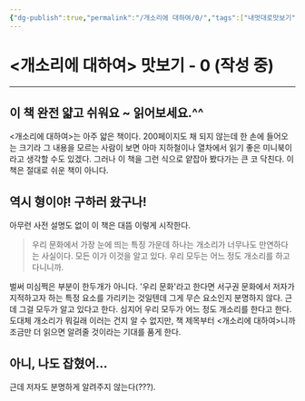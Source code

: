 ```yaml
---
{"dg-publish":true,"permalink":"/개소리에 대하여/0/","tags":["내멋대로맛보기","개소리에대하여"],"created":"2024-02-21T11:44:08.319+09:00","updated":"2024-03-05T13:40:03.998+09:00"}
---
```


# <개소리에 대하여> 맛보기 - 0 (작성 중)

---

## 이 책 완전 얇고 쉬워요 ~ 읽어보세요.^^

<개소리에 대하여>는 아주 얇은 책이다. 200페이지도 채 되지 않는데 한 손에 들어오는 크기라 그 내용을 모르는 사람이 보면 아마 지하철이나 열차에서 읽기 좋은 미니북이라고 생각할 수도 있겠다. 그러나 이 책을 그런 식으로 얕잡아 봤다가는 큰 코 닥친다. 이 책은 절대로 쉬운 책이 아니다.

## 역시 형이야! 구하러 왔구나!

아무런 사전 설명도 없이 이 책은 대뜸 이렇게 시작한다.

> 우리 문화에서 가장 눈에 띄는 특징 가운데 하나는 개소리가 너무나도 만연하다는 사실이다. 모든 이가 이것을 알고 있다. 우리 모두는 어느 정도 개소리를 하고 다니니까.

벌써 미심쩍은 부분이 한두개가 아니다. '우리 문화'라고 한다면 서구권 문화에서 저자가 지적하고자 하는 특정 요소를 가리키는 것일텐데 그게 무슨 요소인지 분명하지 않다. 근데 그걸 모두가 알고 있다고 한다. 심지어 우리 모두가 어느 정도 개소리를 한다고 한다. 도대체 개소리가 뭐길래 이러는 건지 알 수 없지만, 책 제목부터 <개소리에 대하여>니까 조금만 더 읽으면 알려줄 것이라는 기대를 품게 한다.

## 아니, 나도 잡혔어...

근데 저자도 분명하게 알려주지 않는다(???).